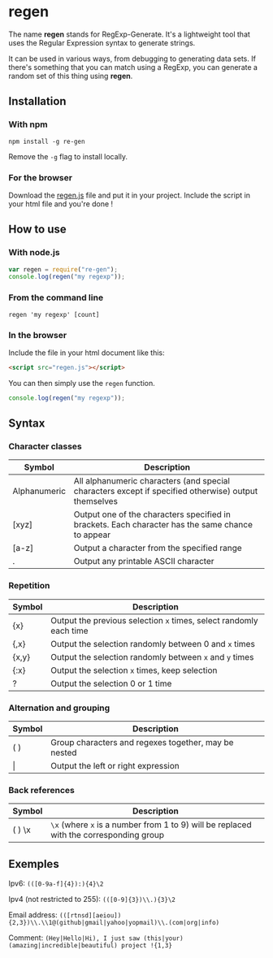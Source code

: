 regen
==========

The name **regen** stands for RegExp-Generate. It's a lightweight tool that uses the Regular Expression syntax to generate strings.

It can be used in various ways, from debugging to generating data sets. If there's something that you can match using a RegExp, you can generate a random set of this thing using **regen**.

## Installation

### With npm

```shell
npm install -g re-gen
```
Remove the `-g` flag to install locally.

### For the browser
Download the [regen.js](https://raw.githubusercontent.com/Ensiss/regen/master/lib/regen.js) file and put it in your project. Include the script in your html file and you're done !

## How to use

### With node.js

```js
var regen = require("re-gen");
console.log(regen("my regexp"));
```

### From the command line

```shell
regen 'my regexp' [count]
```

### In the browser

Include the file in your html document like this:
```html
<script src="regen.js"></script>
```
You can then simply use the `regen` function.
```js
console.log(regen("my regexp"));
```

## Syntax

### Character classes

| Symbol       | Description                                                                                          |
| ------------ | ---------------------------------------------------------------------------------------------------- |
| Alphanumeric | All alphanumeric characters (and special characters except if specified otherwise) output themselves |
| [xyz]        | Output one of the characters specified in brackets. Each character has the same chance to appear     |
| [a-z]        | Output a character from the specified range                                                          |
| .            | Output any printable ASCII character                                                                 |

### Repetition

| Symbol       | Description                                                        |
| ------------ | ------------------------------------------------------------------ |
| {x}          | Output the previous selection `x` times, select randomly each time |
| {,x}         | Output the selection randomly between 0 and `x` times              |
| {x,y}        | Output the selection randomly between `x` and `y` times            |
| {:x}         | Output the selection `x` times, keep selection                     |
| ?            | Output the selection 0 or 1 time                                   |

### Alternation and grouping

| Symbol       | Description                                                        |
| ------------ | ------------------------------------------------------------------ |
| ( )          | Group characters and regexes together, may be nested               |
| &#124;       | Output the left or right expression                                |

### Back references

| Symbol       | Description                                                                            |
| ------------ | -------------------------------------------------------------------------------------- |
| ( ) \x       | `\x` (where `x` is a number from 1 to 9) will be replaced with the corresponding group |

## Exemples

Ipv6: `(([0-9a-f]{4}):){4}\2`

Ipv4 (not restricted to 255): `(([0-9]{3})\\.){3}\2`

Email address: `(([rtnsd][aeiou]){2,3})\\.\\1@(github|gmail|yahoo|yopmail)\\.(com|org|info)`

Comment: `(Hey|Hello|Hi), I just saw (this|your) (amazing|incredible|beautiful) project !{1,3}`
